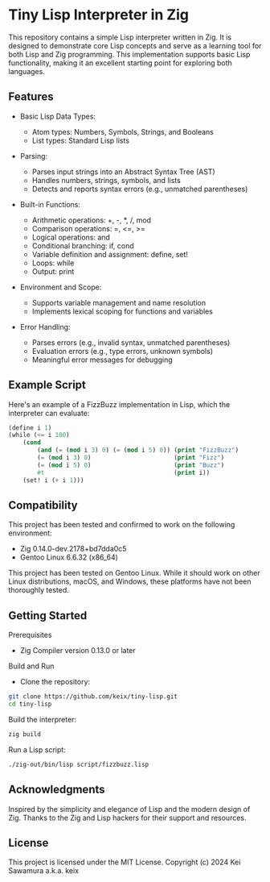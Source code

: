 # Tiny Lisp Interpreter in Zig
This repository contains a simple Lisp interpreter written in Zig. It is designed to demonstrate core Lisp concepts and serve as a learning tool for both Lisp and Zig programming. This implementation supports basic Lisp functionality, making it an excellent starting point for exploring both languages.

## Features
- Basic Lisp Data Types:
    - Atom types: Numbers, Symbols, Strings, and Booleans
    - List types: Standard Lisp lists

- Parsing:
    - Parses input strings into an Abstract Syntax Tree (AST)
    - Handles numbers, strings, symbols, and lists
    - Detects and reports syntax errors (e.g., unmatched parentheses)

- Built-in Functions:
    - Arithmetic operations: +, -, *, /, mod
    - Comparison operations: =, <=, >=
    - Logical operations: and
    - Conditional branching: if, cond
    - Variable definition and assignment: define, set!
    - Loops: while
    - Output: print

- Environment and Scope:
    - Supports variable management and name resolution
    - Implements lexical scoping for functions and variables

- Error Handling:
    - Parses errors (e.g., invalid syntax, unmatched parentheses)
    - Evaluation errors (e.g., type errors, unknown symbols)
    - Meaningful error messages for debugging

## Example Script

Here's an example of a FizzBuzz implementation in Lisp, which the interpreter can evaluate:

```lisp
(define i 1)
(while (<= i 100)
    (cond
        (and (= (mod i 3) 0) (= (mod i 5) 0)) (print "FizzBuzz")
        (= (mod i 3) 0)                       (print "Fizz")
        (= (mod i 5) 0)                       (print "Buzz")
        #t                                    (print i))
    (set! i (+ i 1)))
```


## Compatibility

This project has been tested and confirmed to work on the following environment:
- Zig 0.14.0-dev.2178+bd7dda0c5
- Gentoo Linux 6.6.32 (x86_64)

This project has been tested on Gentoo Linux. While it should work on other Linux distributions, macOS, and Windows, these platforms have not been thoroughly tested.

## Getting Started

Prerequisites
- Zig Compiler version 0.13.0 or later

Build and Run
- Clone the repository:

```bash
git clone https://github.com/keix/tiny-lisp.git
cd tiny-lisp
```

Build the interpreter:

```bash
zig build
```

Run a Lisp script:

```bash
./zig-out/bin/lisp script/fizzbuzz.lisp
```

## Acknowledgments
Inspired by the simplicity and elegance of Lisp and the modern design of Zig.
Thanks to the Zig and Lisp hackers for their support and resources.

## License
This project is licensed under the MIT License. Copyright (c) 2024 Kei Sawamura a.k.a. keix



